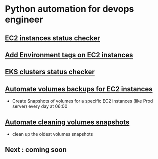 # Python automation for devops engineer 

## [EC2 instances status checker](https://github.com/hotiaDiallo/python-automation/blob/main/ec2-status-checker.py)

## [Add Environment tags on EC2 instances](https://github.com/hotiaDiallo/python-automation/blob/main/add-enviroment-tags.py)

## [EKS clusters status checker](https://github.com/hotiaDiallo/python-automation/blob/main/eks-status-checker.py)

## [Automate volumes backups for EC2 instances](https://github.com/hotiaDiallo/python-automation/blob/main/ec2-volume-snapshot-creator.py)
- Create Snapshots of volumes for a specific EC2 instances (like Prod server) every day at 06:00
## [Automate cleaning volumes snapshots](https://github.com/hotiaDiallo/python-automation/blob/main/cleanup-old-snapshot.py)
- clean up the oldest volumes snapshots
## Next : coming soon
